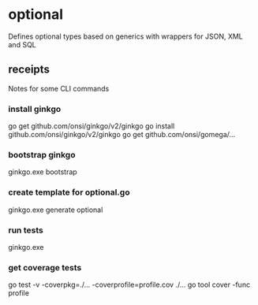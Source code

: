 # optional

Defines optional types based on generics with wrappers for JSON, XML and SQL

## receipts

Notes for some CLI commands

### install ginkgo

go get github.com/onsi/ginkgo/v2/ginkgo
go install github.com/onsi/ginkgo/v2/ginkgo
go get github.com/onsi/gomega/...

### bootstrap ginkgo

ginkgo.exe bootstrap

### create template for optional.go

ginkgo.exe generate optional

### run tests

ginkgo.exe

### get coverage tests

go test -v -coverpkg=./... -coverprofile=profile.cov ./...
go tool cover -func profile
